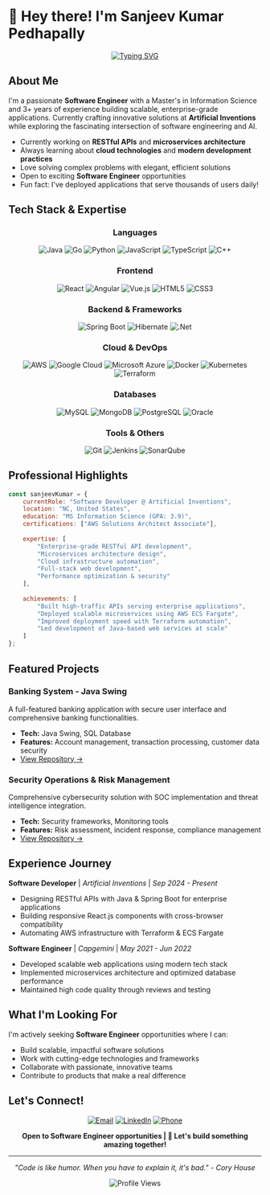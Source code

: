 # 👋 Hey there! I'm Sanjeev Kumar Pedhapally
  
<div align="center">
  
[![Typing SVG](https://readme-typing-svg.herokuapp.com?font=Fira+Code&pause=1000&color=2196F3&center=true&vCenter=true&width=435&lines=Full+Stack+Software+Engineer;Cloud+%26+Microservices+Expert;Java+%7C+React+%7C+AWS+Specialist;Always+Learning+New+Technologies)](https://git.io/typing-svg)

</div>

## About Me

I'm a passionate **Software Engineer** with a Master's in Information Science and 3+ years of experience building scalable, enterprise-grade applications. Currently crafting innovative solutions at **Artificial Inventions** while exploring the fascinating intersection of software engineering and AI.

- Currently working on **RESTful APIs** and **microservices architecture**
- Always learning about **cloud technologies** and **modern development practices**
- Love solving complex problems with elegant, efficient solutions
- Open to exciting **Software Engineer** opportunities
- Fun fact: I've deployed applications that serve thousands of users daily!

## Tech Stack & Expertise

<div align="center">

### Languages
![Java](https://img.shields.io/badge/java-%23ED8B00.svg?style=for-the-badge&logo=openjdk&logoColor=white)
![Go](https://img.shields.io/badge/go-%2300ADD8.svg?style=for-the-badge&logo=go&logoColor=white)
![Python](https://img.shields.io/badge/python-3670A0?style=for-the-badge&logo=python&logoColor=ffdd54)
![JavaScript](https://img.shields.io/badge/javascript-%23323330.svg?style=for-the-badge&logo=javascript&logoColor=%23F7DF1E)
![TypeScript](https://img.shields.io/badge/typescript-%23007ACC.svg?style=for-the-badge&logo=typescript&logoColor=white)
![C++](https://img.shields.io/badge/c++-%2300599C.svg?style=for-the-badge&logo=c%2B%2B&logoColor=white)

### Frontend
![React](https://img.shields.io/badge/react-%2320232a.svg?style=for-the-badge&logo=react&logoColor=%2361DAFB)
![Angular](https://img.shields.io/badge/angular-%23DD0031.svg?style=for-the-badge&logo=angular&logoColor=white)
![Vue.js](https://img.shields.io/badge/vuejs-%2335495e.svg?style=for-the-badge&logo=vuedotjs&logoColor=%234FC08D)
![HTML5](https://img.shields.io/badge/html5-%23E34F26.svg?style=for-the-badge&logo=html5&logoColor=white)
![CSS3](https://img.shields.io/badge/css3-%231572B6.svg?style=for-the-badge&logo=css3&logoColor=white)

### Backend & Frameworks
![Spring Boot](https://img.shields.io/badge/spring%20boot-%236DB33F.svg?style=for-the-badge&logo=springboot&logoColor=white)
![Hibernate](https://img.shields.io/badge/hibernate-%23bcae79.svg?style=for-the-badge&logo=hibernate&logoColor=white)
![.Net](https://img.shields.io/badge/.NET-5C2D91?style=for-the-badge&logo=.net&logoColor=white)

### Cloud & DevOps
![AWS](https://img.shields.io/badge/AWS-%23FF9900.svg?style=for-the-badge&logo=amazon-aws&logoColor=white)
![Google Cloud](https://img.shields.io/badge/GoogleCloud-%234285F4.svg?style=for-the-badge&logo=google-cloud&logoColor=white)
![Microsoft Azure](https://img.shields.io/badge/azure-%230072C6.svg?style=for-the-badge&logo=microsoftazure&logoColor=white)
![Docker](https://img.shields.io/badge/docker-%230db7ed.svg?style=for-the-badge&logo=docker&logoColor=white)
![Kubernetes](https://img.shields.io/badge/kubernetes-%23326ce5.svg?style=for-the-badge&logo=kubernetes&logoColor=white)
![Terraform](https://img.shields.io/badge/terraform-%235835CC.svg?style=for-the-badge&logo=terraform&logoColor=white)

### Databases
![MySQL](https://img.shields.io/badge/mysql-%2300000f.svg?style=for-the-badge&logo=mysql&logoColor=white)
![MongoDB](https://img.shields.io/badge/MongoDB-%234ea94b.svg?style=for-the-badge&logo=mongodb&logoColor=white)
![PostgreSQL](https://img.shields.io/badge/postgres-%23316192.svg?style=for-the-badge&logo=postgresql&logoColor=white)
![Oracle](https://img.shields.io/badge/Oracle-F80000?style=for-the-badge&logo=oracle&logoColor=white)

### Tools & Others
![Git](https://img.shields.io/badge/git-%23F05033.svg?style=for-the-badge&logo=git&logoColor=white)
![Jenkins](https://img.shields.io/badge/jenkins-%232C5263.svg?style=for-the-badge&logo=jenkins&logoColor=white)
![SonarQube](https://img.shields.io/badge/SonarQube-black?style=for-the-badge&logo=sonarqube&logoColor=4E9BCD)

</div>

## Professional Highlights

```javascript
const sanjeevKumar = {
    currentRole: "Software Developer @ Artificial Inventions",
    location: "NC, United States",
    education: "MS Information Science (GPA: 3.9)",
    certifications: ["AWS Solutions Architect Associate"],
    
    expertise: [
        "Enterprise-grade RESTful API development",
        "Microservices architecture design",
        "Cloud infrastructure automation",
        "Full-stack web development",
        "Performance optimization & security"
    ],
    
    achievements: [
        "Built high-traffic APIs serving enterprise applications",
        "Deployed scalable microservices using AWS ECS Fargate",
        "Improved deployment speed with Terraform automation",
        "Led development of Java-based web services at scale"
    ]
};
```

##  Featured Projects

###  Banking System - Java Swing
A full-featured banking application with secure user interface and comprehensive banking functionalities.
- **Tech:** Java Swing, SQL Database
- **Features:** Account management, transaction processing, customer data security
- [View Repository →]()

###  Security Operations & Risk Management
Comprehensive cybersecurity solution with SOC implementation and threat intelligence integration.
- **Tech:** Security frameworks, Monitoring tools
- **Features:** Risk assessment, incident response, compliance management
- [View Repository →]()

##  Experience Journey

**Software Developer** | *Artificial Inventions* | *Sep 2024 - Present*
- Designing RESTful APIs with Java & Spring Boot for enterprise applications
- Building responsive React.js components with cross-browser compatibility
- Automating AWS infrastructure with Terraform & ECS Fargate

**Software Engineer** | *Capgemini* | *May 2021 - Jun 2022*
- Developed scalable web applications using modern tech stack
- Implemented microservices architecture and optimized database performance
- Maintained high code quality through reviews and testing

## What I'm Looking For

I'm actively seeking **Software Engineer** opportunities where I can:
- Build scalable, impactful software solutions
- Work with cutting-edge technologies and frameworks
- Collaborate with passionate, innovative teams
- Contribute to products that make a real difference

## Let's Connect!

<div align="center">

[![Email](https://img.shields.io/badge/Email-D14836?style=for-the-badge&logo=gmail&logoColor=white)](mailto:pedhapallysanjeevkumar@gmail.com)
[![LinkedIn](https://img.shields.io/badge/LinkedIn-0077B5?style=for-the-badge&logo=linkedin&logoColor=white)](https://www.linkedin.com/in/sanjeevkumarp123)
[![Phone](https://img.shields.io/badge/Phone-25D366?style=for-the-badge&logo=phone&logoColor=white)](tel:+19408439432)

**Open to Software Engineer opportunities | 🌟 Let's build something amazing together!**

</div>

---

<div align="center">
  
*"Code is like humor. When you have to explain it, it's bad." - Cory House*

![Profile Views](https://komarev.com/ghpvc/?username=YourGitHubUsername&color=brightgreen&style=flat-square)

</div>

